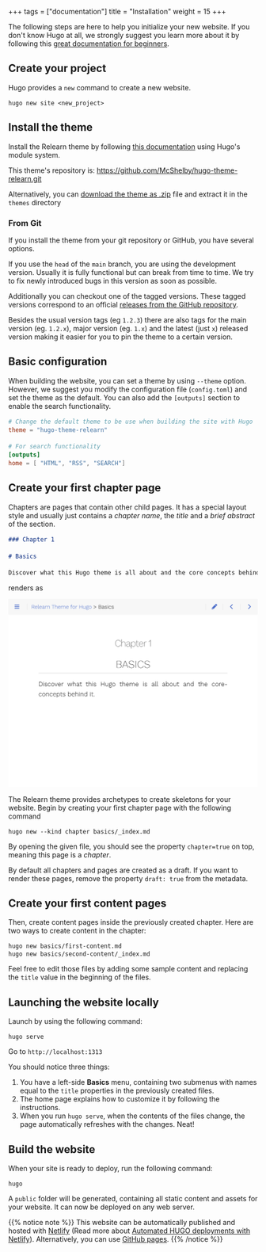 +++
tags = ["documentation"]
title = "Installation"
weight = 15
+++

The following steps are here to help you initialize your new website. If you don't know Hugo at all, we strongly suggest you learn more about it by following this [great documentation for beginners](https://gohugo.io/overview/quickstart/).

## Create your project

Hugo provides a `new` command to create a new website.

```
hugo new site <new_project>
```

## Install the theme

Install the Relearn theme by following [this documentation](https://gohugo.io/hugo-modules/use-modules/#use-a-module-for-a-theme) using Hugo's module system.

This theme's repository is: https://github.com/McShelby/hugo-theme-relearn.git

Alternatively, you can [download the theme as .zip](https://github.com/McShelby/hugo-theme-relearn/archive/main.zip) file and extract it in the `themes` directory

### From Git

If you install the theme from your git repository or GitHub, you have several options.

If you use the `head` of the `main` branch, you are using the development version. Usually it is fully functional but can break from time to time. We try to fix newly introduced bugs in this version as soon as possible.

Additionally you can checkout one of the tagged versions. These tagged versions correspond to an official [releases from the GitHub repository](https://github.com/McShelby/hugo-theme-relearn/releases).

Besides the usual version tags (eg `1.2.3`) there are also tags for the main version (eg. `1.2.x`), major version (eg. `1.x`) and the latest (just `x`) released version making it easier for you to pin the theme to a certain version.

## Basic configuration

When building the website, you can set a theme by using `--theme` option. However, we suggest you modify the configuration file (`config.toml`) and set the theme as the default. You can also add the `[outputs]` section to enable the search functionality.

```toml
# Change the default theme to be use when building the site with Hugo
theme = "hugo-theme-relearn"

# For search functionality
[outputs]
home = [ "HTML", "RSS", "SEARCH"]
```

## Create your first chapter page

Chapters are pages that contain other child pages. It has a special layout style and usually just contains a _chapter name_, the _title_ and a _brief abstract_ of the section.

```markdown
### Chapter 1

# Basics

Discover what this Hugo theme is all about and the core concepts behind it.
```

renders as

![A Chapter](chapter.png?width=60pc)

The Relearn theme provides archetypes to create skeletons for your website. Begin by creating your first chapter page with the following command

```shell
hugo new --kind chapter basics/_index.md
```

By opening the given file, you should see the property `chapter=true` on top, meaning this page is a _chapter_.

By default all chapters and pages are created as a draft. If you want to render these pages, remove the property `draft: true` from the metadata.

## Create your first content pages

Then, create content pages inside the previously created chapter. Here are two ways to create content in the chapter:

```shell
hugo new basics/first-content.md
hugo new basics/second-content/_index.md
```

Feel free to edit those files by adding some sample content and replacing the `title` value in the beginning of the files.

## Launching the website locally

Launch by using the following command:

```shell
hugo serve
```

Go to `http://localhost:1313`

You should notice three things:

1. You have a left-side **Basics** menu, containing two submenus with names equal to the `title` properties in the previously created files.
2. The home page explains how to customize it by following the instructions.
3. When you run `hugo serve`, when the contents of the files change, the page automatically refreshes with the changes. Neat!

## Build the website

When your site is ready to deploy, run the following command:

```shell
hugo
```

A `public` folder will be generated, containing all static content and assets for your website. It can now be deployed on any web server.

{{% notice note %}}
This website can be automatically published and hosted with [Netlify](https://www.netlify.com/) (Read more about [Automated HUGO deployments with Netlify](https://www.netlify.com/blog/2015/07/30/hosting-hugo-on-netlifyinsanely-fast-deploys/)). Alternatively, you can use [GitHub pages](https://gohugo.io/hosting-and-deployment/hosting-on-github/).
{{% /notice %}}
